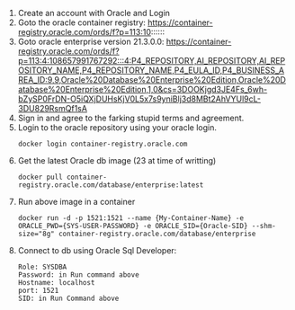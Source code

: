1. Create an account with Oracle and Login
2. Goto the oracle container registry: https://container-registry.oracle.com/ords/f?p=113:10::::::
3. Goto oracle enterprise version  21.3.0.0: https://container-registry.oracle.com/ords/f?p=113:4:108657991767292:::4:P4_REPOSITORY,AI_REPOSITORY,AI_REPOSITORY_NAME,P4_REPOSITORY_NAME,P4_EULA_ID,P4_BUSINESS_AREA_ID:9,9,Oracle%20Database%20Enterprise%20Edition,Oracle%20Database%20Enterprise%20Edition,1,0&cs=3DOOKjgd3JE4Fs_6wh-bZySP0FrDN-O5iQXjDUHsKjV0L5x7s9yniBlj3d8MBt2AhVYUl9cL-3DU829RsmQf1sA
4. Sign in and agree to the farking stupid terms and agreement.
5. Login to the oracle repository using your oracle login.
    ``` 
    docker login container-registry.oracle.com
    ``` 
6. Get the latest Oracle db image (23 at time of writting)
    ``` 
    docker pull container-registry.oracle.com/database/enterprise:latest
    ``` 
7. Run above image in a container
    ``` 
    docker run -d -p 1521:1521 --name {My-Container-Name} -e ORACLE_PWD={SYS-USER-PASSWORD} -e ORACLE_SID={Oracle-SID} --shm-size="8g" container-registry.oracle.com/database/enterprise
    ```
8. Connect to db using Oracle Sql Developer:
    ```Uesrname: SYS
    Role: SYSDBA
    Password: in Run command above
    Hostname: localhost
    port: 1521
    SID: in Run Command above
    ```
